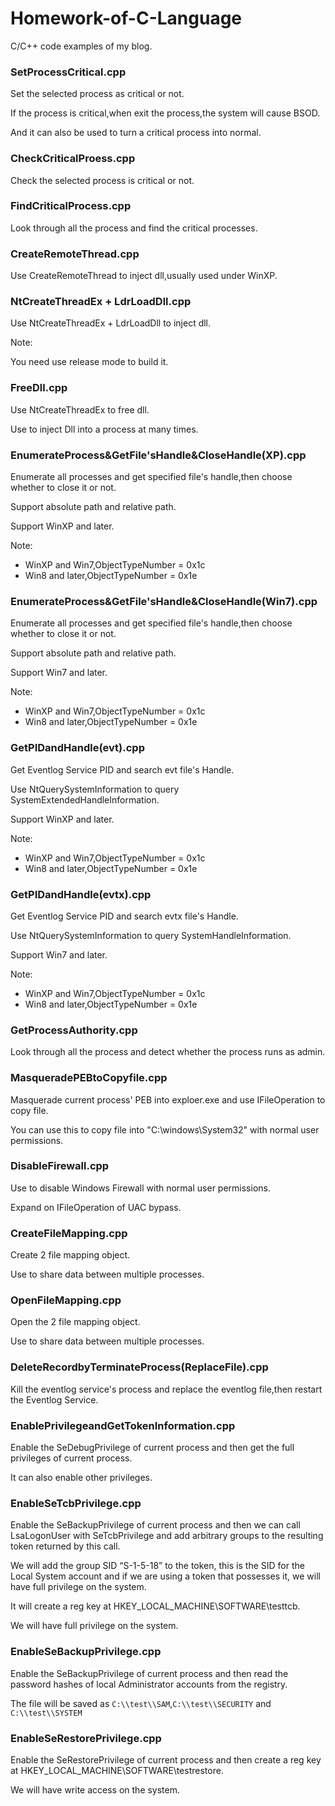 # Homework-of-C-Language
C/C++ code examples of my blog.

### SetProcessCritical.cpp

Set the selected process as critical or not.

If the process is critical,when exit the process,the system will cause BSOD.

And it can also be used to turn a critical process into normal.

### CheckCriticalProess.cpp

Check the selected process is critical or not.

### FindCriticalProcess.cpp

Look through all the process and find the critical processes.

###  CreateRemoteThread.cpp

Use CreateRemoteThread to inject dll,usually used under WinXP.

### NtCreateThreadEx + LdrLoadDll.cpp

Use NtCreateThreadEx + LdrLoadDll to inject dll.

Note:

You need use release mode to build it.


### FreeDll.cpp

Use NtCreateThreadEx to free dll.

Use to inject Dll into a process at many times.

### EnumerateProcess&GetFile'sHandle&CloseHandle(XP).cpp

Enumerate all processes and get specified file's handle,then choose whether to close it or not.

Support absolute path and relative path.

Support WinXP and later.

Note:

- WinXP and Win7,ObjectTypeNumber = 0x1c
- Win8 and later,ObjectTypeNumber = 0x1e

### EnumerateProcess&GetFile'sHandle&CloseHandle(Win7).cpp

Enumerate all processes and get specified file's handle,then choose whether to close it or not.

Support absolute path and relative path.

Support Win7 and later.

Note:

- WinXP and Win7,ObjectTypeNumber = 0x1c
- Win8 and later,ObjectTypeNumber = 0x1e

### GetPIDandHandle(evt).cpp

Get Eventlog Service PID and search evt file's Handle.

Use NtQuerySystemInformation to query SystemExtendedHandleInformation.

Support WinXP and later.

Note:

- WinXP and Win7,ObjectTypeNumber = 0x1c
- Win8 and later,ObjectTypeNumber = 0x1e

### GetPIDandHandle(evtx).cpp

Get Eventlog Service PID and search evtx file's Handle.

Use NtQuerySystemInformation to query SystemHandleInformation.

Support Win7 and later.

Note:

- WinXP and Win7,ObjectTypeNumber = 0x1c
- Win8 and later,ObjectTypeNumber = 0x1e

### GetProcessAuthority.cpp

Look through all the process and detect whether the process runs as admin.

### MasqueradePEBtoCopyfile.cpp

Masquerade current process' PEB into exploer.exe and use IFileOperation to copy file.

You can use this to copy file into "C:\\windows\\System32" with normal user permissions.

### DisableFirewall.cpp

Use to disable Windows Firewall with normal user permissions.

Expand on IFileOperation of UAC bypass.

### CreateFileMapping.cpp

Create 2 file mapping object.

Use to share data between multiple processes.

### OpenFileMapping.cpp

Open the 2 file mapping object.

Use to share data between multiple processes.

### DeleteRecordbyTerminateProcess(ReplaceFile).cpp

Kill the eventlog service's process and replace the eventlog file,then restart the Eventlog Service.

### EnablePrivilegeandGetTokenInformation.cpp

Enable the SeDebugPrivilege of current process and then get the full privileges of current process.

It can also enable other privileges.

### EnableSeTcbPrivilege.cpp

Enable the SeBackupPrivilege of current process and then we can call LsaLogonUser with SeTcbPrivilege and add arbitrary groups to the resulting token returned by this call. 

We will add the group SID “S-1-5-18” to the token, this is the SID for the Local System account and if we are using a token that possesses it, we will have full privilege on the system. 

It will create a reg key at HKEY_LOCAL_MACHINE\SOFTWARE\testtcb.

We will have full privilege on the system.

### EnableSeBackupPrivilege.cpp

Enable the SeBackupPrivilege of current process and then read the password hashes of local Administrator accounts from the registry.

The file will be saved as `C:\\test\\SAM`,`C:\\test\\SECURITY` and `C:\\test\\SYSTEM`

### EnableSeRestorePrivilege.cpp

Enable the SeRestorePrivilege of current process and then create a reg key at HKEY_LOCAL_MACHINE\SOFTWARE\testrestore.

We will have write access on the system.


